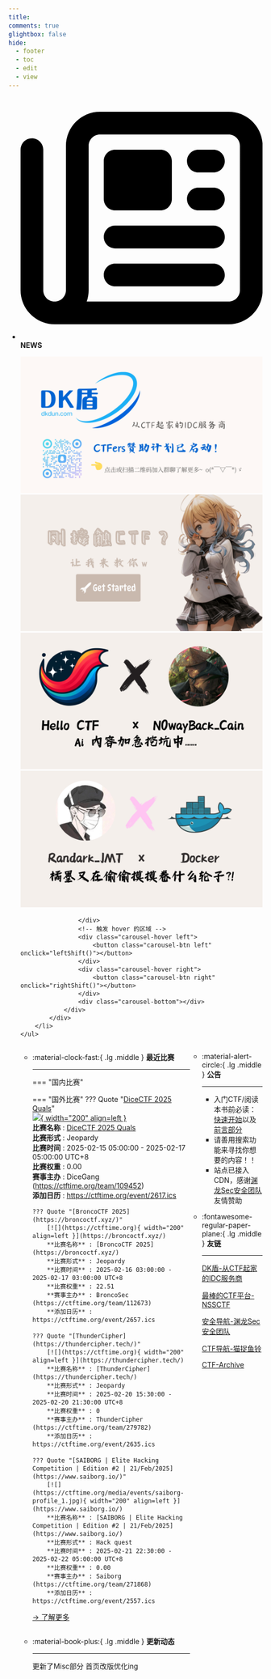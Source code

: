 ```yaml
---
title: 
comments: true
glightbox: false
hide:
  - footer
  - toc
  - edit
  - view
---
```


<div class="grid cards">
    <ul>
        <li>
            <p><span class="twemoji lg middle"><svg xmlns="http://www.w3.org/2000/svg"
                        viewBox="0 0 512 512"><!--! Font Awesome Free 6.5.1 by @fontawesome - https://fontawesome.com License - https://fontawesome.com/license/free (Icons: CC BY 4.0, Fonts: SIL OFL 1.1, Code: MIT License) Copyright 2023 Fonticons, Inc.-->
                        <path
                            d="M168 80c-13.3 0-24 10.7-24 24v304c0 8.4-1.4 16.5-4.1 24H440c13.3 0 24-10.7 24-24V104c0-13.3-10.7-24-24-24H168zM72 480c-39.8 0-72-32.2-72-72V112c0-13.3 10.7-24 24-24s24 10.7 24 24v296c0 13.3 10.7 24 24 24s24-10.7 24-24V104c0-39.8 32.2-72 72-72h272c39.8 0 72 32.2 72 72v304c0 39.8-32.2 72-72 72H72zm104-344c0-13.3 10.7-24 24-24h96c13.3 0 24 10.7 24 24v80c0 13.3-10.7 24-24 24h-96c-13.3 0-24-10.7-24-24v-80zm200-24h32c13.3 0 24 10.7 24 24s-10.7 24-24 24h-32c-13.3 0-24-10.7-24-24s10.7-24 24-24zm0 80h32c13.3 0 24 10.7 24 24s-10.7 24-24 24h-32c-13.3 0-24-10.7-24-24s10.7-24 24-24zm-176 80h208c13.3 0 24 10.7 24 24s-10.7 24-24 24H200c-13.3 0-24-10.7-24-24s10.7-24 24-24zm0 80h208c13.3 0 24 10.7 24 24s-10.7 24-24 24H200c-13.3 0-24-10.7-24-24s10.7-24 24-24z">
                        </path>
                    </svg></span> <strong>NEWS</strong></p>
            <div class="grid cards">
                <div class="carousel">
                    <div class="carousel-container">
                        <a href="https://www.dkdun.cn/"><img src="./assets/banner-dkdun.png" /></a>
                        <a href="../hc-start/" target="_blank"><img src="./assets/banner-quickstart.png" /></a>
                        <a href="../hc-ai/" target="_blank"><img src="./assets/banner-update.png" /></a>
                        <a href="https://github.com/CTF-Archives" target="_blank"><img src="./assets/banner-Achieve.png" /></a>
                        
                    </div>
                    <!-- 触发 hover 的区域 -->
                    <div class="carousel-hover left">
                        <button class="carousel-btn left" onclick="leftShift()"></button>
                    </div>
                    <div class="carousel-hover right">
                        <button class="carousel-btn right" onclick="rightShift()"></button>
                    </div>
                    <div class="carousel-bottom"></div>
                </div>
            </div>
        </li>
    </ul>
</div>

<div class="grid grid-cols-8 gap-4" style="display: grid;grid-template-columns: 70% 30%;" markdown>

<div class="grid cards" style="display: grid; grid-template-columns: 1fr;" markdown>

<div class="grid cards" markdown>

-   :material-clock-fast:{ .lg .middle } __最近比赛__

    ---
    <!-- 主页赛事展示_开始 -->
    === "国内比赛"
    
    === "国外比赛"
        ??? Quote "[DiceCTF 2025 Quals](https://ctf.dicega.ng/)"  
            [![](https://ctftime.org/media/events/dicectf_2_1_1_1.png){ width="200" align=left }](https://ctf.dicega.ng/)  
            **比赛名称** : [DiceCTF 2025 Quals](https://ctf.dicega.ng/)  
            **比赛形式** : Jeopardy  
            **比赛时间** : 2025-02-15 05:00:00 - 2025-02-17 05:00:00 UTC+8  
            **比赛权重** : 0.00  
            **赛事主办** : DiceGang (https://ctftime.org/team/109452)  
            **添加日历** : https://ctftime.org/event/2617.ics  
            
        ??? Quote "[BroncoCTF 2025](https://broncoctf.xyz/)"  
            [![](https://ctftime.org){ width="200" align=left }](https://broncoctf.xyz/)  
            **比赛名称** : [BroncoCTF 2025](https://broncoctf.xyz/)  
            **比赛形式** : Jeopardy  
            **比赛时间** : 2025-02-16 03:00:00 - 2025-02-17 03:00:00 UTC+8  
            **比赛权重** : 22.51  
            **赛事主办** : BroncoSec (https://ctftime.org/team/112673)  
            **添加日历** : https://ctftime.org/event/2657.ics  
            
        ??? Quote "[ThunderCipher](https://thundercipher.tech/)"  
            [![](https://ctftime.org){ width="200" align=left }](https://thundercipher.tech/)  
            **比赛名称** : [ThunderCipher](https://thundercipher.tech/)  
            **比赛形式** : Jeopardy  
            **比赛时间** : 2025-02-20 15:30:00 - 2025-02-20 21:30:00 UTC+8  
            **比赛权重** : 0  
            **赛事主办** : ThunderCipher (https://ctftime.org/team/279782)  
            **添加日历** : https://ctftime.org/event/2635.ics  
            
        ??? Quote "[SAIBORG | Elite Hacking Competition | Edition #2 | 21/Feb/2025](https://www.saiborg.io/)"  
            [![](https://ctftime.org/media/events/saiborg-profile_1.jpg){ width="200" align=left }](https://www.saiborg.io/)  
            **比赛名称** : [SAIBORG | Elite Hacking Competition | Edition #2 | 21/Feb/2025](https://www.saiborg.io/)  
            **比赛形式** : Hack quest  
            **比赛时间** : 2025-02-21 22:30:00 - 2025-02-22 05:00:00 UTC+8  
            **比赛权重** : 0.00  
            **赛事主办** : Saiborg (https://ctftime.org/team/271868)  
            **添加日历** : https://ctftime.org/event/2557.ics  
            
    <!-- 主页赛事展示_结束 -->
    [→ 了解更多](./Event/)

</div>
  <div class="grid cards" markdown>

-   :material-book-plus:{ .lg .middle } __更新动态__

    ---

    更新了Misc部分 首页改版优化ing

</div>  
</div>
<div class="grid cards" markdown>

<div class="grid cards" markdown>

-   :material-alert-circle:{ .lg .middle } __公告__

    ---

    - 入门CTF/阅读本书前必读：[快速开始](./hc-start/)以及[前言部分](./hc-preface/)  
    - 请善用搜索功能来寻找你想要的内容！！
    - 站点已接入 CDN，感谢[渊龙Sec安全团队](https://dh.aabyss.cn)友情赞助

-   :fontawesome-regular-paper-plane:{ .lg .middle } __友链__

    ---

    [DK盾-从CTF起家的IDC服务商](https://www.dkdun.cn)

    [最棒的CTF平台-NSSCTF](https://www.nssctf.cn/)  

    [安全导航-渊龙Sec安全团队](https://dh.aabyss.cn)    

    [CTF导航-猫捉鱼铃](https://ctf.mzy0.com/)

    [CTF-Archive](https://github.com/CTF-Archives)

</div>   

</div>

</div>
